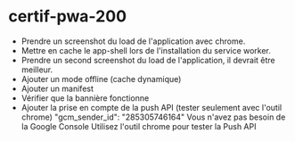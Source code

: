 # certif-pwa-200

* Prendre un screenshot du load de l'application avec chrome.
* Mettre en cache le app-shell lors de l'installation du service worker.
* Prendre un second screenshot du load de l'application, il devrait être meilleur.
* Ajouter un mode offline (cache dynamique)
* Ajouter un manifest
* Vérifier que la bannière fonctionne
* Ajouter la prise en compte de la push API (tester seulement avec l'outil chrome)
      "gcm_sender_id": "285305746164"
      Vous n'avez pas besoin de la Google Console
      Utilisez l'outil chrome pour tester la Push API
